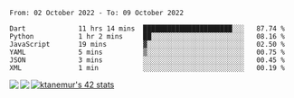 <!--START_SECTION:waka-->

```text
From: 02 October 2022 - To: 09 October 2022

Dart             11 hrs 14 mins  ██████████████████████░░░   87.74 %
Python           1 hr 2 mins     ██░░░░░░░░░░░░░░░░░░░░░░░   08.16 %
JavaScript       19 mins         ▓░░░░░░░░░░░░░░░░░░░░░░░░   02.50 %
YAML             5 mins          ▒░░░░░░░░░░░░░░░░░░░░░░░░   00.75 %
JSON             3 mins          ░░░░░░░░░░░░░░░░░░░░░░░░░   00.45 %
XML              1 min           ░░░░░░░░░░░░░░░░░░░░░░░░░   00.19 %
```

<!--END_SECTION:waka-->
<a href="https://github.com/anuraghazra/github-readme-stats">
  <img align="left" src="https://github-readme-stats.vercel.app/api?username=Tanesan&count_private=true&show_icons=true" />
<img align="left" src="https://github-readme-stats.vercel.app/api/top-langs/?username=Tanesan" />
</a>

[![ktanemur's 42 stats](https://badge42.vercel.app/api/v2/cl1wslf6s002109l771rng2w8/stats?cursusId=21&coalitionId=62)](https://github.com/JaeSeoKim/badge42)
